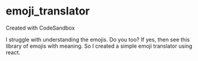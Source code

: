 # emoji_translator
Created with CodeSandbox

I struggle with understanding the emojis. Do you too? If yes, then see this library of emojis with meaning.
So I created a simple emoji translator using react.
